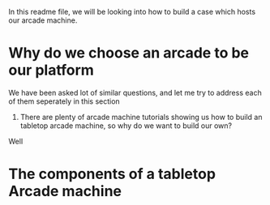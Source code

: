 In this readme file, we will be looking into how to build a case which hosts our arcade machine. 

# Why do we choose an arcade to be our platform

We have been asked lot of similar questions, and let me try to address each of them seperately in this section

1. There are plenty of arcade machine tutorials showing us how to build an tabletop arcade machine, so why do we want to build our own?

Well 

# The components of a tabletop Arcade machine
